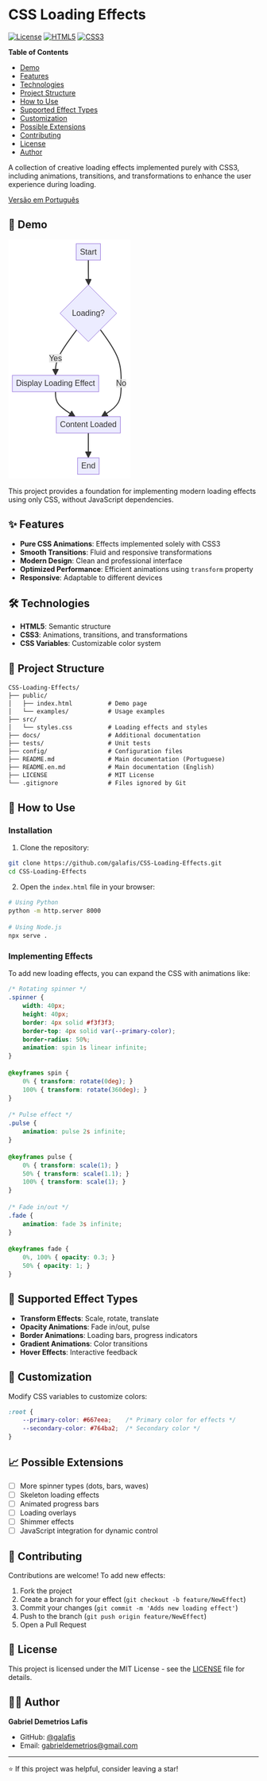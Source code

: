 # CSS Loading Effects

[![License](https://img.shields.io/badge/license-MIT-blue.svg)](LICENSE)
[![HTML5](https://img.shields.io/badge/HTML5-E34F26?style=flat&logo=html5&logoColor=white)](https://developer.mozilla.org/en-US/docs/Web/Guide/HTML/HTML5)
[![CSS3](https://img.shields.io/badge/CSS3-1572B6?style=flat&logo=css3&logoColor=white)](https://developer.mozilla.org/en-US/docs/Web/CSS)

**Table of Contents**

- [Demo](#-demo)
- [Features](#-features)
- [Technologies](#️-technologies)
- [Project Structure](#-project-structure)
- [How to Use](#-how-to-use)
- [Supported Effect Types](#-supported-effect-types)
- [Customization](#-customization)
- [Possible Extensions](#-possible-extensions)
- [Contributing](#-contributing)
- [License](#-license)
- [Author](#-author)



A collection of creative loading effects implemented purely with CSS3, including animations, transitions, and transformations to enhance the user experience during loading.

[Versão em Português](README.md)


## 🎯 Demo

![Flowchart Diagram](docs/assets/flowchart_en.png)




This project provides a foundation for implementing modern loading effects using only CSS, without JavaScript dependencies.

## ✨ Features

- **Pure CSS Animations**: Effects implemented solely with CSS3
- **Smooth Transitions**: Fluid and responsive transformations
- **Modern Design**: Clean and professional interface
- **Optimized Performance**: Efficient animations using `transform` property
- **Responsive**: Adaptable to different devices

## 🛠️ Technologies

- **HTML5**: Semantic structure
- **CSS3**: Animations, transitions, and transformations
- **CSS Variables**: Customizable color system

## 📁 Project Structure

```
CSS-Loading-Effects/
├── public/
│   ├── index.html          # Demo page
│   └── examples/           # Usage examples
├── src/
│   └── styles.css          # Loading effects and styles
├── docs/                   # Additional documentation
├── tests/                  # Unit tests
├── config/                 # Configuration files
├── README.md               # Main documentation (Portuguese)
├── README.en.md            # Main documentation (English)
├── LICENSE                 # MIT License
└── .gitignore              # Files ignored by Git
```

## 🚀 How to Use

### Installation

1. Clone the repository:
```bash
git clone https://github.com/galafis/CSS-Loading-Effects.git
cd CSS-Loading-Effects
```

2. Open the `index.html` file in your browser:
```bash
# Using Python
python -m http.server 8000

# Using Node.js
npx serve .
```

### Implementing Effects

To add new loading effects, you can expand the CSS with animations like:

```css
/* Rotating spinner */
.spinner {
    width: 40px;
    height: 40px;
    border: 4px solid #f3f3f3;
    border-top: 4px solid var(--primary-color);
    border-radius: 50%;
    animation: spin 1s linear infinite;
}

@keyframes spin {
    0% { transform: rotate(0deg); }
    100% { transform: rotate(360deg); }
}

/* Pulse effect */
.pulse {
    animation: pulse 2s infinite;
}

@keyframes pulse {
    0% { transform: scale(1); }
    50% { transform: scale(1.1); }
    100% { transform: scale(1); }
}

/* Fade in/out */
.fade {
    animation: fade 3s infinite;
}

@keyframes fade {
    0%, 100% { opacity: 0.3; }
    50% { opacity: 1; }
}
```

## 🎨 Supported Effect Types

- **Transform Effects**: Scale, rotate, translate
- **Opacity Animations**: Fade in/out, pulse
- **Border Animations**: Loading bars, progress indicators
- **Gradient Animations**: Color transitions
- **Hover Effects**: Interactive feedback

## 🔧 Customization

Modify CSS variables to customize colors:

```css
:root {
    --primary-color: #667eea;    /* Primary color for effects */
    --secondary-color: #764ba2;  /* Secondary color */
}
```

## 📈 Possible Extensions

- [ ] More spinner types (dots, bars, waves)
- [ ] Skeleton loading effects
- [ ] Animated progress bars
- [ ] Loading overlays
- [ ] Shimmer effects
- [ ] JavaScript integration for dynamic control

## 🤝 Contributing

Contributions are welcome! To add new effects:

1. Fork the project
2. Create a branch for your effect (`git checkout -b feature/NewEffect`)
3. Commit your changes (`git commit -m 'Adds new loading effect'`)
4. Push to the branch (`git push origin feature/NewEffect`)
5. Open a Pull Request

## 📄 License

This project is licensed under the MIT License - see the [LICENSE](LICENSE) file for details.

## 👨‍💻 Author

**Gabriel Demetrios Lafis**

- GitHub: [@galafis](https://github.com/galafis)
- Email: gabrieldemetrios@gmail.com

---

⭐ If this project was helpful, consider leaving a star!

